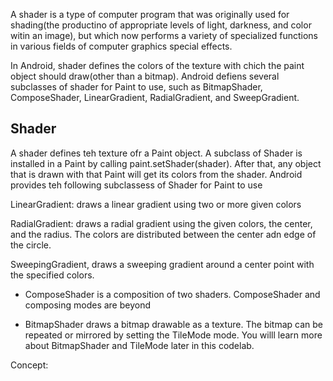 A shader is a type of computer program that was originally used for shading(the productino of appropriate levels of light, darkness, and color witin an image), but which now performs a variety of specialized functions in various fields of computer graphics special effects.

In Android, shader defines the colors of the texture with chich the paint object should draw(other than a bitmap). Android defiens several subclasses of shader for Paint to use, such as BitmapShader, ComposeShader, LinearGradient, RadialGradient, and SweepGradient. 

## Shader
A shader defines teh texture ofr a Paint object. A subclass of Shader is installed in a Paint by calling paint.setShader(shader). After that, any object that is drawn with that Paint will get its colors from the shader. Android provides teh following subclassess of Shader for Paint to use

LinearGradient: draws a linear gradient using two or more given colors

RadialGradient: draws a radial gradient using the given colors, the center, and the radius. The colors are distributed between the center adn edge of the circle. 

SweepingGradient, draws a sweeping gradient around a center point with the specified colors. 

- ComposeShader is a composition of two shaders. ComposeShader and composing modes are beyond

- BitmapShader draws a bitmap drawable as a texture. The bitmap can be repeated or mirrored by setting the TileMode mode. You willl learn more about BitmapShader and TileMode later in this codelab. 

Concept: 
